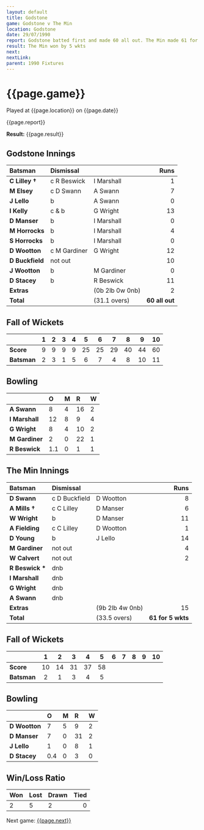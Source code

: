 ```yaml
---
layout: default
title: Godstone
game: Godstone v The Min
location: Godstone
date: 29/07/1990
report: Godstone batted first and made 60 all out. The Min made 61 for 5 wkts in reply
result: The Min won by 5 wkts
next: 
nextLink: 
parent: 1990 Fixtures
---
```


# {{page.game}}

Played at {{page.location}} on {{page.date}}

{{page.report}}

**Result:** {{page.result}}

## Godstone Innings

| Batsman | Dismissal |  | Runs |
|:---|:---|---|---:|
| **C Lilley &#8224;** | c R Beswick | I Marshall | 1 | 
| **M Elsey** | c D Swann | A Swann | 7 | 
| **J Lello** | b | A Swann | 0 | 
| **I Kelly** | c & b | G Wright | 13 | 
| **D Manser** | b | I Marshall | 0 | 
| **M Horrocks** | b | I Marshall | 4 |
| **S Horrocks** | b | I Marshall | 0 | 
| **D Wootton** | c M Gardiner | G Wright | 12 |
| **D Buckfield** | not out |  | 10 | 
| **J Wootton** | b | M Gardiner | 0 | 
| **D Stacey** | b | R Beswick | 11 |
| **Extras** | | (0b 2lb 0w 0nb) | 2 | 
| **Total** | | (31.1 overs) | **60 all out** | 

## Fall of Wickets

| | 1 | 2 | 3 | 4 | 5 | 6 | 7 | 8 | 9 | 10 |
|---|:---:|:---:|:---:|:---:|:---:|:---:|:---:|:---:|:---:|:---:|
| **Score** | 9 | 9 | 9 | 9 | 25 | 25 | 29 | 40 | 44 | 60 |
| **Batsman** | 2 | 3 | 1 | 5 | 6 | 7 | 4 | 8 | 10 | 11 |

## Bowling

| | O | M | R | W |
|---|:---|:---|:---|:---|
| **A Swann** | 8 | 4 | 16 | 2 | 
| **I Marshall** | 12 | 8 | 9 | 4 | 
| **G Wright** | 8 | 4 | 10 | 2 | 
| **M Gardiner** | 2 | 0 | 22 | 1 | 
| **R Beswick** | 1.1 | 0 | 1 | 1 |

## The Min Innings

| Batsman | Dismissal |  | Runs |
|:---|:---|---|---:|
| **D Swann** | c D Buckfield | D Wootton | 8 | 
| **A Mills &#8224;** | c C Lilley | D Manser | 6 | 
| **W Wright** | b | D Manser | 11 | 
| **A Fielding** | c C Lilley | D Wootton | 1 | 
| **D Young** | b | J Lello | 14 | 
| **M Gardiner** | not out |  | 4 | 
| **W Calvert** | not out |  | 2 | 
| **R Beswick &#42;** | dnb |  |  | 
| **I Marshall** | dnb |  |  | 
| **G Wright** | dnb |  |  | 
| **A Swann** | dnb |  |  | 
| **Extras** | | (9b 2lb 4w 0nb) | 15 | 
| **Total** | | (33.5 overs) | **61 for 5 wkts** | 

## Fall of Wickets

| | 1 | 2 | 3 | 4 | 5 | 6 | 7 | 8 | 9 | 10 |
|---|:---:|:---:|:---:|:---:|:---:|:---:|:---:|:---:|:---:|:---:|
| **Score** | 10 | 14 | 31 | 37 | 58 |  |  |  |  |  | 
| **Batsman** | 2 | 1 | 3 | 4 | 5 |  |  |  |  |  | 

## Bowling

| | O | M | R | W |
|---|:---|:---|:---|:---|
| **D Wootton** | 7 | 5 | 9 | 2 | 
| **D Manser** | 7 | 0 | 31 | 2 | 
| **J Lello** | 1 | 0 | 8 | 1 | 
| **D Stacey** | 0.4 | 0 | 3 | 0 | 

## Win/Loss Ratio

| Won | Lost | Drawn | Tied |
|:---|:---|:---|---:|
| 2 | 5 | 2 | 0 |

Next game: [{{page.next}}]({{page.nextLink}})